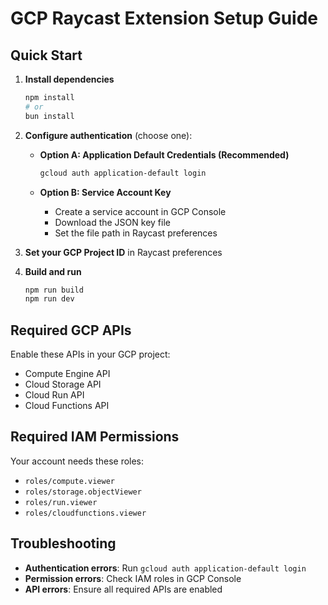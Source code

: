 # GCP Raycast Extension Setup Guide

## Quick Start

1. **Install dependencies**
   ```bash
   npm install
   # or
   bun install
   ```

2. **Configure authentication** (choose one):
   - **Option A: Application Default Credentials (Recommended)**
     ```bash
     gcloud auth application-default login
     ```
   
   - **Option B: Service Account Key**
     - Create a service account in GCP Console
     - Download the JSON key file
     - Set the file path in Raycast preferences

3. **Set your GCP Project ID** in Raycast preferences

4. **Build and run**
   ```bash
   npm run build
   npm run dev
   ```

## Required GCP APIs

Enable these APIs in your GCP project:
- Compute Engine API
- Cloud Storage API
- Cloud Run API
- Cloud Functions API

## Required IAM Permissions

Your account needs these roles:
- `roles/compute.viewer`
- `roles/storage.objectViewer`
- `roles/run.viewer`
- `roles/cloudfunctions.viewer`

## Troubleshooting

- **Authentication errors**: Run `gcloud auth application-default login`
- **Permission errors**: Check IAM roles in GCP Console
- **API errors**: Ensure all required APIs are enabled
